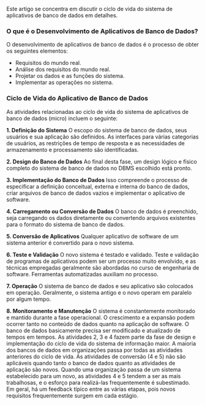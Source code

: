 Este artigo se concentra em discutir o ciclo de vida do sistema de aplicativos de banco de dados em detalhes.

### **O que é o Desenvolvimento de Aplicativos de Banco de Dados?** 
O desenvolvimento de aplicativos de banco de dados é o processo de obter os seguintes elementos:
- Requisitos do mundo real.
- Análise dos requisitos do mundo real.
- Projetar os dados e as funções do sistema.
- Implementar as operações no sistema.

### **Ciclo de Vida do Aplicativo de Banco de Dados** 
As atividades relacionadas ao ciclo de vida do sistema de aplicativos de banco de dados (micro) incluem o seguinte:

**1. Definição do Sistema** 
O escopo do sistema de banco de dados, seus usuários e sua aplicação são definidos. As interfaces para várias categorias de usuários, as restrições de tempo de resposta e as necessidades de armazenamento e processamento são identificadas.

**2. Design do Banco de Dados** 
Ao final desta fase, um design lógico e físico completo do sistema de banco de dados no DBMS escolhido está pronto.

**3. Implementação do Banco de Dados** 
Isso compreende o processo de especificar a definição conceitual, externa e interna do banco de dados, criar arquivos de banco de dados vazios e implementar o aplicativo de software.

**4. Carregamento ou Conversão de Dados** 
O banco de dados é preenchido, seja carregando os dados diretamente ou convertendo arquivos existentes para o formato do sistema de banco de dados.

**5. Conversão de Aplicativos** 
Qualquer aplicativo de software de um sistema anterior é convertido para o novo sistema.

**6. Teste e Validação** 
O novo sistema é testado e validado. Teste e validação de programas de aplicativos podem ser um processo muito envolvido, e as técnicas empregadas geralmente são abordadas no curso de engenharia de software. Ferramentas automatizadas auxiliam no processo.

**7. Operação** 
O sistema de banco de dados e seu aplicativo são colocados em operação. Geralmente, o sistema antigo e o novo operam em paralelo por algum tempo.

**8. Monitoramento e Manutenção** 
O sistema é constantemente monitorado e mantido durante a fase operacional. O crescimento e a expansão podem ocorrer tanto no conteúdo de dados quanto na aplicação de software. O banco de dados basicamente precisa ser modificado e atualizado de tempos em tempos. As atividades 2, 3 e 4 fazem parte da fase de design e implementação do ciclo de vida do sistema de informação maior. A maioria dos bancos de dados em organizações passa por todas as atividades anteriores do ciclo de vida. As atividades de conversão (4 e 5) não são aplicáveis quando tanto o banco de dados quanto as atividades de aplicação são novos. Quando uma organização passa de um sistema estabelecido para um novo, as atividades 4 e 5 tendem a ser as mais trabalhosas, e o esforço para realizá-las frequentemente é subestimado. Em geral, há um feedback típico entre as várias etapas, pois novos requisitos frequentemente surgem em cada estágio.


